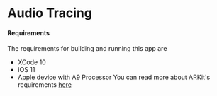# Audio Tracing

#### Requirements
The requirements for building and running this app are
* XCode 10
* iOS 11
* Apple device with A9 Processor
You can read more about ARKit's requirements [here](https://developer.apple.com/arkit/)
